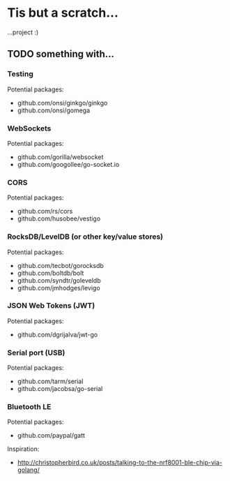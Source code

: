 # Tis but a scratch...

...project :)

## TODO something with...

### Testing
Potential packages:
- github.com/onsi/ginkgo/ginkgo
- github.com/onsi/gomega

### WebSockets
Potential packages:
- github.com/gorilla/websocket
- github.com/googollee/go-socket.io

### CORS
Potential packages:
- github.com/rs/cors
- github.com/husobee/vestigo

### RocksDB/LevelDB (or other key/value stores)
Potential packages:
- github.com/tecbot/gorocksdb
- github.com/boltdb/bolt
- github.com/syndtr/goleveldb
- github.com/jmhodges/levigo

### JSON Web Tokens (JWT)
Potential packages:
- github.com/dgrijalva/jwt-go

### Serial port (USB)
Potential packages:
- github.com/tarm/serial
- github.com/jacobsa/go-serial

### Bluetooth LE
Potential packages:
- github.com/paypal/gatt

Inspiration:
- http://christopherbird.co.uk/posts/talking-to-the-nrf8001-ble-chip-via-golang/
